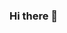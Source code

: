 ### Hi there 👋

<!--
i have been learning about front-end and data, to improve my knowledge and my design career. welcome to my github, a mix of design and tech

- 🌱 I’m currently learning HTML, CSS, JavaScript, SQL;
- 👯 I’m looking to collaborate on design approaches with front end and data;
- 🎨 loading;

-->
